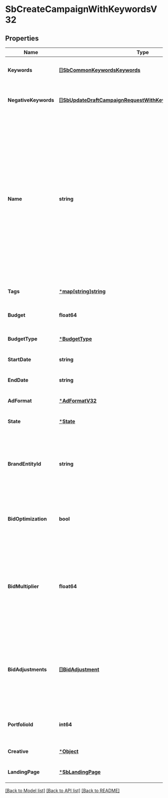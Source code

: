 # SbCreateCampaignWithKeywordsV32

## Properties
Name | Type | Description | Notes
------------ | ------------- | ------------- | -------------
**Keywords** | [**[]SbCommonKeywordsKeywords**](SBCommonKeywords_keywords.md) | An array of keywords associated with the campaign. | [optional] [default to null]
**NegativeKeywords** | [**[]SbUpdateDraftCampaignRequestWithKeywordsNegativeKeywords**](SBUpdateDraftCampaignRequestWithKeywords_negativeKeywords.md) | An array of negative keywords associated with the campaign. | [optional] [default to null]
**Name** | **string** | The name of the campaign. This name must be unique to the Amazon Ads account to which the campaign is associated. Maximum length of the string is 128 characters. Note that idempotency for this field works different for sellers and vendors. Sellers aren&#x27;t allowed to have duplicate campaign names, but vendors can have duplicate campaign names. | [optional] [default to null]
**Tags** | [***map[string]string**](map.md) |  | [optional] [default to null]
**Budget** | **float64** | The budget amount associated with the campaign. | [optional] [default to null]
**BudgetType** | [***BudgetType**](BudgetType.md) |  | [optional] [default to null]
**StartDate** | **string** |  | [optional] [default to null]
**EndDate** | **string** |  | [optional] [default to null]
**AdFormat** | [***AdFormatV32**](AdFormatV3_2.md) |  | [optional] [default to null]
**State** | [***State**](State.md) |  | [optional] [default to null]
**BrandEntityId** | **string** | The brand entity identifier. Note that this field is required for sellers. For more information, see the [Stores reference](https://advertising.amazon.com/API/docs/v2/reference/stores) or [Brands reference](https://advertising.amazon.com/API/docs/v3/reference/SponsoredBrands/Brands). | [optional] [default to null]
**BidOptimization** | **bool** | Set to &#x60;true&#x60; to allow Amazon to automatically optimize bids for placements below top of search. | [optional] [default to true]
**BidMultiplier** | **float64** | A bid multiplier. Note that this field can only be set when &#x27;bidOptimization&#x27; is set to false. Value is a percentage to two decimal places. Example: If set to -40.00 for a $5.00 bid, the resulting bid is $3.00. | [optional] [default to null]
**BidAdjustments** | [**[]BidAdjustment**](BidAdjustment.md) | List of bid adjustment for each placement group. BidMultiplier cannot be specified when bidAdjustments presents. &#x60;Not supported for video campaigns&#x60; | [optional] [default to null]
**PortfolioId** | **int64** | The identifier of the portfolio to which the campaign is associated. | [optional] [default to null]
**Creative** | [***Object**](.md) |  | [optional] [default to null]
**LandingPage** | [***SbLandingPage**](SBLandingPage.md) |  | [optional] [default to null]

[[Back to Model list]](../README.md#documentation-for-models) [[Back to API list]](../README.md#documentation-for-api-endpoints) [[Back to README]](../README.md)

